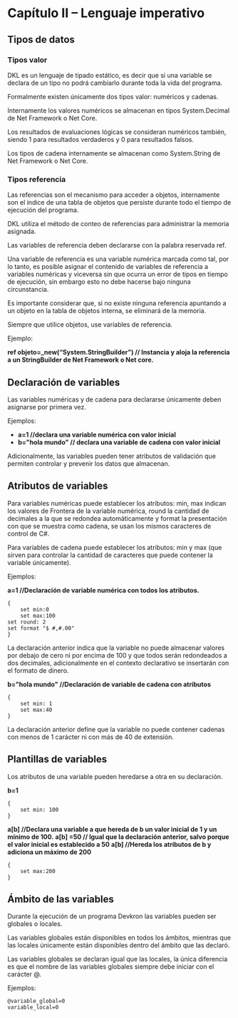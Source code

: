 # Capítulo II – Lenguaje imperativo
## Tipos de datos
### Tipos valor

DKL es un lenguaje de tipado estático, es decir que si una variable se declara de un tipo no podrá cambiarlo durante toda la vida del programa.

Formalmente existen únicamente dos tipos valor: numéricos y cadenas.

Internamente los valores numéricos se almacenan en tipos System.Decimal de Net Framework o Net Core.

Los resultados de evaluaciones lógicas se consideran numéricos también, siendo 1 para resultados verdaderos y 0 para resultados falsos.

Los tipos de cadena internamente se almacenan como System.String de Net Framework o Net Core.

### Tipos referencia

Las referencias son el mecanismo para acceder a objetos, internamente son el índice de una tabla de objetos que persiste durante todo el tiempo de ejecución del programa.

DKL utiliza el método de conteo de referencias para administrar la memoria asignada.

Las variables de referencia deben declararse con la palabra reservada ref.

Una variable de referencia es una variable numérica marcada como tal, por lo tanto, es posible asignar el contenido de variables de referencia a variables numéricas y viceversa sin que ocurra un error de tipos en tiempo de ejecución, sin embargo esto no debe hacerse bajo ninguna circunstancia.

Es importante considerar que, si no existe ninguna referencia apuntando a un objeto en la tabla de objetos interna, se eliminará de la memoria.

Siempre que utilice objetos, use variables de referencia.

Ejemplo:

**ref objeto=_new(“System.StringBuilder”) // Instancia y aloja la referencia a un StringBuilder de Net Framework o Net core.**

## Declaración de variables

Las variables numéricas y de cadena para declararse únicamente deben asignarse por primera vez.

Ejemplos:

- **a=1 //declara una variable numérica con valor inicial**
- **b="hola mundo" // declara una variable de cadena con valor inicial**

Adicionalmente, las variables pueden tener atributos de validación que permiten controlar y prevenir los datos que almacenan.

## Atributos de variables

Para variables numéricas puede establecer los atributos: min, max indican los valores de Frontera de la variable numérica, round la cantidad de decimales a la que se redondea automáticamente y format la presentación con que se muestra como cadena, se usan los mismos caracteres de control de C#.

Para variables de cadena puede establecer los atributos: min y max (que sirven para controlar la cantidad de caracteres que puede contener la variable únicamente).

Ejemplos:

**a=1 //Declaración de variable numérica con todos los atributos.**

```DKL
{
	set min:0
	set max:100
set round: 2
set format "$ #,#.00"
}
```
La declaración anterior indica que la variable no puede almacenar valores por debajo de cero ni por encima de 100 y que todos serán redondeados a dos decimales, adicionalmente en el contexto declarativo se insertarán con el formato de dinero.

**b="hola mundo" //Declaración de variable de cadena con atributos**

```DKL
{
	set min: 1
	set max:40
}

```
La declaración anterior define que la variable no puede contener cadenas con menos de 1 carácter ni con más de 40 de extensión.

## Plantillas de variables

Los atributos de una variable pueden heredarse a otra en su declaración.

**b=1**

```DKL
{
	set min: 100
}

```

**a[b] //Declara una variable a que hereda de b un valor inicial de 1 y un mínimo de 100.**
**a[b] =50 // Igual que la declaración anterior, salvo porque el valor inicial es establecido a 50**
**a[b] //Hereda los atributos de b y adiciona un máximo de 200**

```DKL
{
	set max:200
}
```
## Ámbito de las variables

Durante la ejecución de un programa Devkron las variables pueden ser globales o locales.

Las variables globales están disponibles en todos los ámbitos, mientras que las locales únicamente están disponibles dentro del ámbito que las declaró.

Las variables globales se declaran igual que las locales, la única diferencia es que el nombre de las variables globales siempre debe iniciar con el carácter @.

Ejemplos:

```DKL
@variable_global=0
variable_local=0
```


